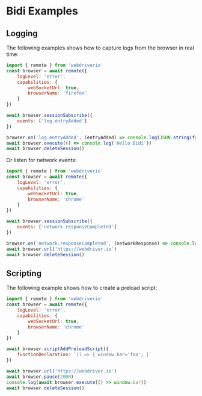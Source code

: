 # Bidi Examples

## Logging

The following examples shows how to capture logs from the browser in real time:

```javascript { interpreter=node mimeType=application/json terminalRows=1 }
import { remote } from 'webdriverio'
const browser = await remote({
    logLevel: 'error',
    capabilities: {
        webSocketUrl: true,
        browserName: 'firefox'
    }
})

await browser.sessionSubscribe({
    events: ['log.entryAdded']
})

browser.on('log.entryAdded', (entryAdded) => console.log(JSON.stringify(entryAdded, null, 4)))
await browser.execute(() => console.log('Hello Bidi'))
await browser.deleteSession()
```

Or listen for network events:

```javascript { mimeType=application/json terminalRows=1 }
import { remote } from 'webdriverio'
const browser = await remote({
    logLevel: 'error',
    capabilities: {
        webSocketUrl: true,
        browserName: 'chrome'
    }
})

await browser.sessionSubscribe({
    events: ['network.responseCompleted']
})

browser.on('network.responseCompleted', (networkResponse) => console.log(JSON.stringify(networkResponse, null, 4)))
await browser.url('https://webdriver.io')
await browser.deleteSession()
```

## Scripting

The following example shows how to create a preload script:

```javascript { interpreter=node terminalRows=2 }
import { remote } from 'webdriverio'
const browser = await remote({
    logLevel: 'error',
    capabilities: {
        webSocketUrl: true,
        browserName: 'chrome'
    }
})

await browser.scriptAddPreloadScript({
    functionDeclaration: `() => { window.bar='foo'; }`
})

await browser.url('https://webdriver.io')
await browser.pause(2000)
console.log(await browser.execute(() => window.bar))
await browser.deleteSession()
```

